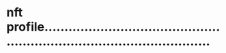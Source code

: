 # nft profile...............................................................................................

